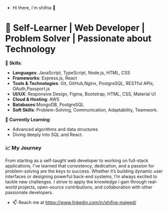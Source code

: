 - Hi there, i'm shifna 👋
# 🚀 Self-Learner | Web Developer | Problem Solver | Passionate about Technology

 🔧 **Skills**: 
- **Languages**: JavaScript, TypeScript, Node.js, HTML, CSS
- **Frameworks**: Express.js, React
- **Tools & Technologies**: Git, GitHub,Nginx, PostgreSQL, RESTful APIs, OAuth,Passport.js
- **UI/UX**: Responsive Design, Figma, Bootstrap, HTML, CSS, Material UI
- **Cloud & Hosting**: AWS
- **Batabases**:MongoDB, PostgreSQL 
- **Soft Skills**: Problem-Solving, Communication, Adaptability, Teamwork.


🌱 **Currently Learning**:
- Advanced algorithms and data structures
- Diving deeply into SQL and React.


### 📈 My Journey
From starting as a self-taught web developer to working on full-stack applications, I’ve learned that consistency, dedication, and a passion for problem-solving are the keys to success. Whether it’s building dynamic user interfaces or designing powerful back-end systems, I’m always excited to tackle new challenges. I strive to apply the knowledge I gain through real-world projects, open-source contributions, and collaboration with other passionate developers.

- 📫 Reach me at https://www.linkedin.com/in/shifna-majeed/

